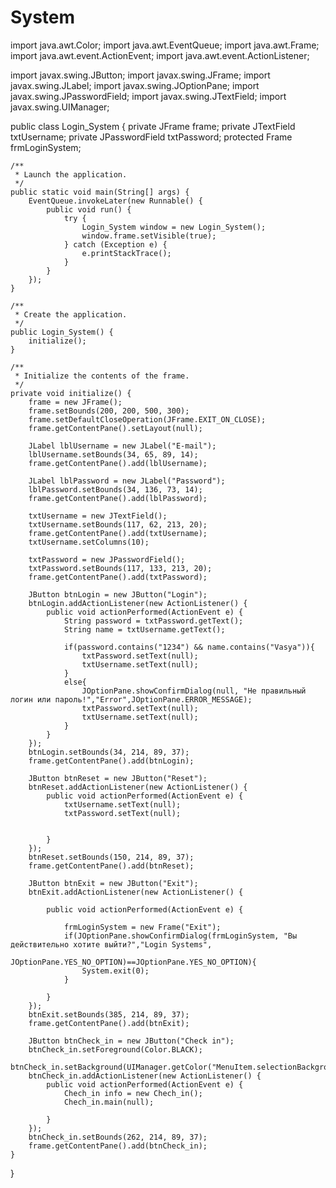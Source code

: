 # System
import java.awt.Color;
import java.awt.EventQueue;
import java.awt.Frame;
import java.awt.event.ActionEvent;
import java.awt.event.ActionListener;

import javax.swing.JButton;
import javax.swing.JFrame;
import javax.swing.JLabel;
import javax.swing.JOptionPane;
import javax.swing.JPasswordField;
import javax.swing.JTextField;
import javax.swing.UIManager;

public class Login_System {
    private JFrame frame;
    private JTextField txtUsername;
    private JPasswordField txtPassword;
    protected Frame frmLoginSystem;

    /**
     * Launch the application.
     */
    public static void main(String[] args) {
        EventQueue.invokeLater(new Runnable() {
            public void run() {
                try {
                    Login_System window = new Login_System();
                    window.frame.setVisible(true);
                } catch (Exception e) {
                    e.printStackTrace();
                }
            }
        });
    }

    /**
     * Create the application.
     */
    public Login_System() {
        initialize();
    }

    /**
     * Initialize the contents of the frame.
     */
    private void initialize() {
        frame = new JFrame();
        frame.setBounds(200, 200, 500, 300);
        frame.setDefaultCloseOperation(JFrame.EXIT_ON_CLOSE);
        frame.getContentPane().setLayout(null);

        JLabel lblUsername = new JLabel("E-mail");
        lblUsername.setBounds(34, 65, 89, 14);
        frame.getContentPane().add(lblUsername);

        JLabel lblPassword = new JLabel("Password");
        lblPassword.setBounds(34, 136, 73, 14);
        frame.getContentPane().add(lblPassword);

        txtUsername = new JTextField();
        txtUsername.setBounds(117, 62, 213, 20);
        frame.getContentPane().add(txtUsername);
        txtUsername.setColumns(10);

        txtPassword = new JPasswordField();
        txtPassword.setBounds(117, 133, 213, 20);
        frame.getContentPane().add(txtPassword);

        JButton btnLogin = new JButton("Login");
        btnLogin.addActionListener(new ActionListener() {
            public void actionPerformed(ActionEvent e) {
                String password = txtPassword.getText();
                String name = txtUsername.getText();

                if(password.contains("1234") && name.contains("Vasya")){
                    txtPassword.setText(null);
                    txtUsername.setText(null);
                }
                else{
                    JOptionPane.showConfirmDialog(null, "Не правильный логин или пароль!","Error",JOptionPane.ERROR_MESSAGE);
                    txtPassword.setText(null);
                    txtUsername.setText(null);
                }
            }
        });
        btnLogin.setBounds(34, 214, 89, 37);
        frame.getContentPane().add(btnLogin);

        JButton btnReset = new JButton("Reset");
        btnReset.addActionListener(new ActionListener() {
            public void actionPerformed(ActionEvent e) {
                txtUsername.setText(null);
                txtPassword.setText(null);


            }
        });
        btnReset.setBounds(150, 214, 89, 37);
        frame.getContentPane().add(btnReset);

        JButton btnExit = new JButton("Exit");
        btnExit.addActionListener(new ActionListener() {

            public void actionPerformed(ActionEvent e) {

                frmLoginSystem = new Frame("Exit");
                if(JOptionPane.showConfirmDialog(frmLoginSystem, "Вы действительно хотите выйти?","Login Systems",
                        JOptionPane.YES_NO_OPTION)==JOptionPane.YES_NO_OPTION){
                    System.exit(0);
                }

            }
        });
        btnExit.setBounds(385, 214, 89, 37);
        frame.getContentPane().add(btnExit);

        JButton btnCheck_in = new JButton("Check in");
        btnCheck_in.setForeground(Color.BLACK);
        btnCheck_in.setBackground(UIManager.getColor("MenuItem.selectionBackground"));
        btnCheck_in.addActionListener(new ActionListener() {
            public void actionPerformed(ActionEvent e) {
                Chech_in info = new Chech_in();
                Chech_in.main(null);

            }
        });
        btnCheck_in.setBounds(262, 214, 89, 37);
        frame.getContentPane().add(btnCheck_in);
    }
}
